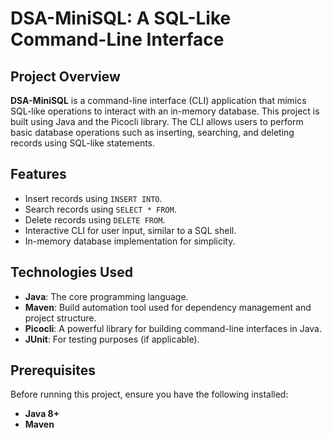 # DSA-MiniSQL: A SQL-Like Command-Line Interface

## Project Overview

**DSA-MiniSQL** is a command-line interface (CLI) application that mimics SQL-like operations to interact with an in-memory database. This project is built using Java and the Picocli library. The CLI allows users to perform basic database operations such as inserting, searching, and deleting records using SQL-like statements.

## Features

- Insert records using `INSERT INTO`.
- Search records using `SELECT * FROM`.
- Delete records using `DELETE FROM`.
- Interactive CLI for user input, similar to a SQL shell.
- In-memory database implementation for simplicity.

## Technologies Used

- **Java**: The core programming language.
- **Maven**: Build automation tool used for dependency management and project structure.
- **Picocli**: A powerful library for building command-line interfaces in Java.
- **JUnit**: For testing purposes (if applicable).

## Prerequisites

Before running this project, ensure you have the following installed:

- **Java 8+**
- **Maven**
